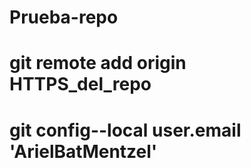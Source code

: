# Prueba-repo
# git remote add origin HTTPS_del_repo
# git config--local user.email 'ArielBatMentzel' 